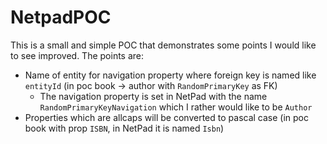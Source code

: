 # NetpadPOC

This is a small and simple POC that demonstrates some points I would like to see improved. The points are:
- Name of entity for navigation property where foreign key is named like `entityId` (in poc book -> author with `RandomPrimaryKey` as FK)
  - The navigation property is set in NetPad with the name `RandomPrimaryKeyNavigation` which I rather would like to be `Author`
- Properties which are allcaps will be converted to pascal case (in poc book with prop `ISBN`, in NetPad it is named `Isbn`)